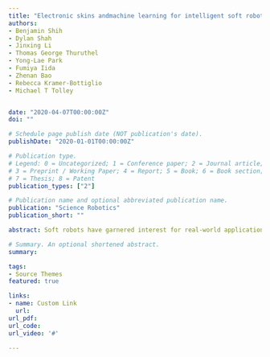 ```yaml
---
title: "Electronic skins andmachine learning for intelligent soft robots"
authors:
- Benjamin Shih
- Dylan Shah
- Jinxing Li
- Thomas George Thuruthel
- Yong-Lae Park
- Fumiya Iida
- Zhenan Bao
- Rebecca Kramer-Bottiglio
- Michael T Tolley


date: "2020-04-07T00:00:00Z"
doi: ""

# Schedule page publish date (NOT publication's date).
publishDate: "2020-01-01T00:00:00Z"

# Publication type.
# Legend: 0 = Uncategorized; 1 = Conference paper; 2 = Journal article;
# 3 = Preprint / Working Paper; 4 = Report; 5 = Book; 6 = Book section;
# 7 = Thesis; 8 = Patent
publication_types: ["2"]

# Publication name and optional abbreviated publication name.
publication: "Science Robotics"
publication_short: ""

abstract: Soft robots have garnered interest for real-world applications because of their intrinsic safety embedded at the material level. These robots use deformable materials capable of shape and behavioral changes and allow conformable physical contact for manipulation. Yet, with the introduction of soft and stretchable materials to robotic systems comes a myriad of challenges for sensor integration, including multimodal sensing capable of stretching, embedment of high-resolution but large-area sensor arrays, and sensor fusion with an increasing volume of data. This Review explores the emerging confluence of e-skins and machine learning, with a focus on how roboticists can combine recent developments from the two fields to build autonomous, deployable soft robots, integrated with capabilities for informative touch and proprioception to stand up to the challenges of real-world environments.

# Summary. An optional shortened abstract.
summary: 

tags:
- Source Themes
featured: true

links:
- name: Custom Link
  url: 
url_pdf: 
url_code: 
url_video: '#'

---
```

